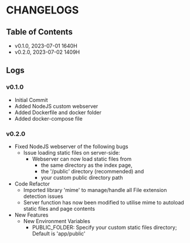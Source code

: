 # CHANGELOGS

## Table of Contents
+ v0.1.0, 2023-07-01 1640H
+ v0.2.0, 2023-07-02 1409H

## Logs
### v0.1.0
+ Initial Commit
+ Added NodeJS custom webserver
+ Added Dockerfile and docker folder
+ Added docker-compose file

### v0.2.0
- Fixed NodeJS webserver of the following bugs
    - Issue loading static files on server-side: 
        - Webserver can now load static files from 
            + the same directory as the index page, 
            + the '/public' directory (recommended) and 
            + your custom public directory path
- Code Refactor
    - Imported library 'mime' to manage/handle all File extension detection issues
    - Server function has now been modified to utilise mime to autoload static files and page contents
- New Features
    - New Environment Variables
        + PUBLIC_FOLDER: Specify your custom static files directory; Default is 'app/public'

